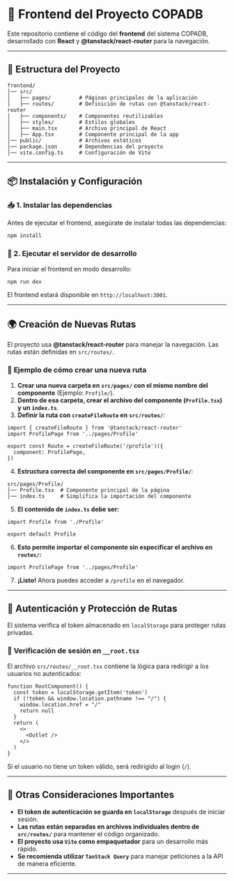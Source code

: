 

 # 🚀 Frontend del Proyecto COPADB
 
 Este repositorio contiene el código del **frontend** del sistema COPADB, desarrollado con **React** y **@tanstack/react-router** para la navegación.
 
 ---
 
 ## 📂 **Estructura del Proyecto**
 
 ``` 
 frontend/
 │── src/
 │   ├── pages/         # Páginas principales de la aplicación
 │   ├── routes/        # Definición de rutas con @tanstack/react-router
 │   ├── components/    # Componentes reutilizables
 │   ├── styles/        # Estilos globales
 │   ├── main.tsx       # Archivo principal de React
 │   ├── App.tsx        # Componente principal de la app
 │── public/            # Archivos estáticos
 │── package.json       # Dependencias del proyecto
 │── vite.config.ts     # Configuración de Vite
 ```
 
 ---
 
 ## 📦 **Instalación y Configuración**
 
 ### 📥 1. Instalar las dependencias
 Antes de ejecutar el frontend, asegúrate de instalar todas las dependencias:
 
 ```bash
 npm install
 ```
 
 ### 🚀 2. Ejecutar el servidor de desarrollo
 Para iniciar el frontend en modo desarrollo:
 
 ```bash
 npm run dev
 ```
 El frontend estará disponible en `http://localhost:3001`.
 
 ---
 
## 🌍 **Creación de Nuevas Rutas**
El proyecto usa **@tanstack/react-router** para manejar la navegación. Las rutas están definidas en `src/routes/`.
 
### 📌 **Ejemplo de cómo crear una nueva ruta**
 1. **Crear una nueva carpeta en `src/pages/` con el mismo nombre del componente** (Ejemplo: `Profile/`).
 2. **Dentro de esa carpeta, crear el archivo del componente (`Profile.tsx`) y un `index.ts`**.
 3. **Definir la ruta con `createFileRoute` en `src/routes/`**:
 
 ```tsx
 import { createFileRoute } from '@tanstack/react-router'
 import ProfilePage from '../pages/Profile'
 
 export const Route = createFileRoute('/profile')({
   component: ProfilePage,
 })
 ```
 
 4. **Estructura correcta del componente en `src/pages/Profile/`**:
 
 ```
 src/pages/Profile/
 │── Profile.tsx  # Componente principal de la página
 │── index.ts     # Simplifica la importación del componente
 ```
 
 5. **El contenido de `index.ts` debe ser:**
 
 ```tsx
 import Profile from './Profile'

export default Profile
 ```
 
 6. **Esto permite importar el componente sin especificar el archivo en `routes/`:**
 
 ```tsx
 import ProfilePage from '../pages/Profile'
 ```
 
 7. **¡Listo!** Ahora puedes acceder a `/profile` en el navegador.
 
 ---
 
 ## 🔑 **Autenticación y Protección de Rutas**
 El sistema verifica el token almacenado en `localStorage` para proteger rutas privadas.
 
 ### 📌 **Verificación de sesión en `__root.tsx`**
 El archivo `src/routes/__root.tsx` contiene la lógica para redirigir a los usuarios no autenticados:
 
 ```tsx
 function RootComponent() {
   const token = localStorage.getItem('token')
   if (!token && window.location.pathname !== "/") {
     window.location.href = "/"
     return null
   }
   return (
     <>
       <Outlet />
     </>
   )
 }
 ```
 
 Si el usuario no tiene un token válido, será redirigido al login (`/`).
 
 ---
 
 ## 📜 **Otras Consideraciones Importantes**
 - **El token de autenticación se guarda en `localStorage`** después de iniciar sesión.
 - **Las rutas están separadas en archivos individuales dentro de `src/routes/`** para mantener el código organizado.
 - **El proyecto usa `Vite` como empaquetador** para un desarrollo más rápido.
 - **Se recomienda utilizar `TanStack Query`** para manejar peticiones a la API de manera eficiente.
 
 ---
 